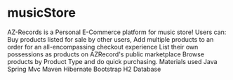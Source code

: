 # musicStore
AZ-Records is a Personal E-Commerce platform for music store! 
Users can: Buy products listed for sale by other users, Add multiple products to an order for an all-encompassing checkout experience List their own possessions as products on AZRecord's public marketplace Browse products by Product Type and do quick purchasing.
Materials used
Java
Spring Mvc
Maven
Hibernate
Bootstrap
H2 Database
